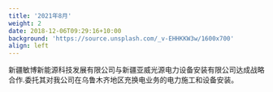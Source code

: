 ```yaml
---
title: '2021年8月'
weight: 2
date: 2018-12-06T09:29:16+10:00
background: 'https://source.unsplash.com/_v-EHHKKW3w/1600x700'
align: left
---
```


新疆敏博新能源科技发展有限公司与新疆亚威光源电力设备安装有限公司达成战略合作.委托其对我公司在乌鲁木齐地区充换电业务的电力施工和设备安装。
